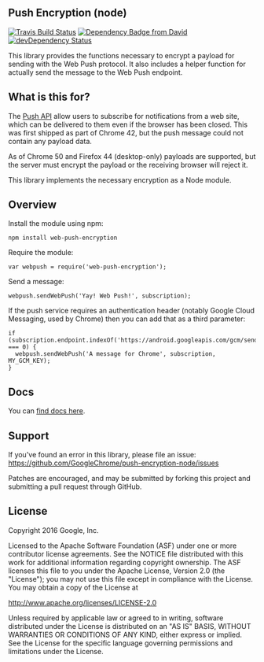 Push Encryption (node)
----------------------

[![Travis Build Status](https://travis-ci.org/GoogleChrome/web-push-encryption.svg?branch=master)](https://travis-ci.org/GoogleChrome/web-push-encryption) [![Dependency Badge from David](https://david-dm.org/GoogleChrome/web-push-encryption.svg)](https://david-dm.org/GoogleChrome/web-push-encryption) [![devDependency Status](https://david-dm.org/GoogleChrome/web-push-encryption/dev-status.svg)](https://david-dm.org/GoogleChrome/web-push-encryption#info=devDependencies)

This library provides the functions necessary to encrypt a payload for sending
with the Web Push protocol. It also includes a helper function for actually
send the message to the Web Push endpoint.

What is this for?
-----------------

The [Push API](http://w3c.github.io/push-api/) allow users to subscribe for
notifications from a web site, which can be delivered to them even if the
browser has been closed. This was first shipped as part of Chrome 42, but the
push message could not contain any payload data.

As of Chrome 50 and Firefox 44 (desktop-only) payloads are supported, but the
server must encrypt the payload or the receiving browser will reject it.

This library implements the necessary encryption as a Node module.

Overview
--------

Install the module using npm:

`npm install web-push-encryption`

Require the module:

`var webpush = require('web-push-encryption');`

Send a message:

`webpush.sendWebPush('Yay! Web Push!', subscription);`

If the push service requires an authentication header (notably Google Cloud
Messaging, used by Chrome) then you can add that as a third parameter:

```
if (subscription.endpoint.indexOf('https://android.googleapis.com/gcm/send/') === 0) {
  webpush.sendWebPush('A message for Chrome', subscription, MY_GCM_KEY);
}
```

Docs
-----

You can [find docs here](https://googlechrome.github.io/push-encryption-node/).

Support
-------

If you've found an error in this library, please file an issue:
https://github.com/GoogleChrome/push-encryption-node/issues

Patches are encouraged, and may be submitted by forking this project and
submitting a pull request through GitHub.

License
-------

Copyright 2016 Google, Inc.

Licensed to the Apache Software Foundation (ASF) under one or more contributor
license agreements.  See the NOTICE file distributed with this work for
additional information regarding copyright ownership.  The ASF licenses this
file to you under the Apache License, Version 2.0 (the "License"); you may not
use this file except in compliance with the License.  You may obtain a copy of
the License at

  http://www.apache.org/licenses/LICENSE-2.0

Unless required by applicable law or agreed to in writing, software
distributed under the License is distributed on an "AS IS" BASIS, WITHOUT
WARRANTIES OR CONDITIONS OF ANY KIND, either express or implied.  See the
License for the specific language governing permissions and limitations under
the License.
